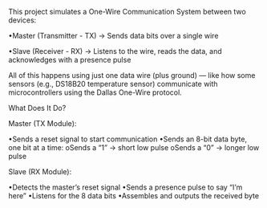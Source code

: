 This project simulates a One-Wire Communication System between two devices:

•Master (Transmitter - TX) → Sends data bits over a single wire

•Slave (Receiver - RX) → Listens to the wire, reads the data, and acknowledges with a presence pulse

All of this happens using just one data wire (plus ground) — like how some sensors (e.g., DS18B20 temperature sensor) communicate with microcontrollers using the Dallas One-Wire protocol.


What Does It Do?

Master (TX Module):

•Sends a reset signal to start communication
•Sends an 8-bit data byte, one bit at a time:
oSends a “1” → short low pulse
oSends a “0” → longer low pulse


Slave (RX Module):

•Detects the master’s reset signal
•Sends a presence pulse to say “I’m here”
•Listens for the 8 data bits
•Assembles and outputs the received byte
